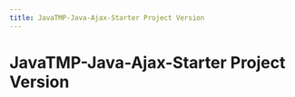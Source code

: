 ```yaml
---
title: JavaTMP-Java-Ajax-Starter Project Version
---
```

# JavaTMP-Java-Ajax-Starter Project Version


